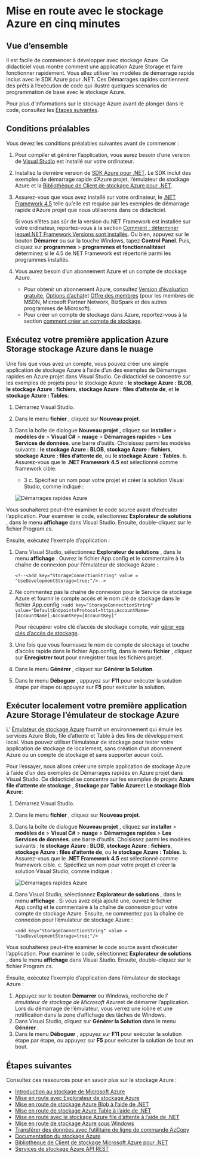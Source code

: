 <properties
    pageTitle="Mise en route avec le stockage Azure dans cinq minutes | Microsoft Azure"
    description="Rapidement une rampe sur Microsoft Azure BLOB, Table et files d’attente à l’aide des Démarrages rapides de stockage Azure, Visual Studio et l’émulateur de stockage Azure. Exécutez votre première application Azure Storage dans cinq minutes."
    services="storage"
    documentationCenter=".net"
    authors="tamram"
    manager="carmonm"
    editor="tysonn"/>

<tags
    ms.service="storage"
    ms.workload="storage"
    ms.tgt_pltfrm="na"
    ms.devlang="dotnet"
    ms.topic="get-started-article"
    ms.date="10/18/2016"
    ms.author="tamram"/>

# <a name="get-started-with-azure-storage-in-five-minutes"></a>Mise en route avec le stockage Azure en cinq minutes

## <a name="overview"></a>Vue d’ensemble

Il est facile de commencer à développer avec stockage Azure. Ce didacticiel vous montre comment une application Azure Storage et faire fonctionner rapidement. Vous allez utiliser les modèles de démarrage rapide inclus avec le SDK Azure pour .NET. Ces Démarrages rapides contiennent des prêts à l’exécution de code qui illustre quelques scénarios de programmation de base avec le stockage Azure.

Pour plus d’informations sur le stockage Azure avant de plonger dans le code, consultez les [Étapes suivantes](#next-steps).

## <a name="prerequisites"></a>Conditions préalables

Vous devez les conditions préalables suivantes avant de commencer :

1. Pour compiler et générer l’application, vous aurez besoin d’une version de [Visual Studio](https://www.visualstudio.com/) est installé sur votre ordinateur.

2. Installez la dernière version de [SDK Azure pour .NET](https://azure.microsoft.com/downloads/). Le SDK inclut des exemples de démarrage rapide d’Azure projet, l’émulateur de stockage Azure et la [Bibliothèque de Client de stockage Azure pour .NET](https://msdn.microsoft.com/library/azure/dn261237.aspx).

3. Assurez-vous que vous avez installé sur votre ordinateur, le [.NET Framework 4.5](http://www.microsoft.com/download/details.aspx?id=30653) telle qu’elle est requise par les exemples de démarrage rapide d’Azure projet que nous utiliserons dans ce didacticiel.

    Si vous n’êtes pas sûr de la version du.NET Framework est installée sur votre ordinateur, reportez-vous à la section [Comment : déterminer lequel.NET Framework Versions sont installés](https://msdn.microsoft.com/vstudio/hh925568.aspx). Ou bien, appuyez sur le bouton **Démarrer** ou sur la touche Windows, tapez **Control Panel**. Puis, cliquez sur **programmes** > **programmes et fonctionnalités**et déterminez si le 4.5 de.NET Framework est répertorié parmi les programmes installés.

4. Vous aurez besoin d’un abonnement Azure et un compte de stockage Azure.

    - Pour obtenir un abonnement Azure, consultez [Version d’évaluation gratuite](https://azure.microsoft.com/pricing/free-trial/), [Options d’achat](https://azure.microsoft.com/pricing/purchase-options/)et [Offre des membres](https://azure.microsoft.com/pricing/member-offers/) (pour les membres de MSDN, Microsoft Partner Network, BizSpark et des autres programmes de Microsoft).
    - Pour créer un compte de stockage dans Azure, reportez-vous à la section [comment créer un compte de stockage](storage-create-storage-account.md#create-a-storage-account).

## <a name="run-your-first-azure-storage-application-against-azure-storage-in-the-cloud"></a>Exécutez votre première application Azure Storage stockage Azure dans le nuage

Une fois que vous avez un compte, vous pouvez créer une simple application de stockage Azure à l’aide d’un des exemples de Démarrages rapides en Azure projet dans Visual Studio. Ce didacticiel se concentre sur les exemples de projets pour le stockage Azure : **le stockage Azure : BLOB**, **le stockage Azure : fichiers**, **stockage Azure : files d’attente de**, et **le stockage Azure : Tables**:

1. Démarrez Visual Studio.
2. Dans le menu **fichier** , cliquez sur **Nouveau projet**.
3. Dans la boîte de dialogue **Nouveau projet** , cliquez sur **installer** > **modèles de** > **Visual C#** > **nuage** > **Démarrages rapides** > **Les Services de données**.
    une barre d’outils. Choisissez parmi les modèles suivants : **le stockage Azure : BLOB**, **stockage Azure : fichiers**, **stockage Azure : files d’attente de**, ou **le stockage Azure : Tables**.
    b. Assurez-vous que le **.NET Framework 4.5** est sélectionné comme framework cible.
    - 3 c. Spécifiez un nom pour votre projet et créer la solution Visual Studio, comme indiqué :

    ![Démarrages rapides Azure][Image1]

Vous souhaiterez peut-être examiner le code source avant d’exécuter l’application. Pour examiner le code, sélectionnez **Explorateur de solutions** , dans le menu **affichage** dans Visual Studio. Ensuite, double-cliquez sur le fichier Program.cs.

Ensuite, exécutez l’exemple d’application :

1.  Dans Visual Studio, sélectionnez **Explorateur de solutions** , dans le menu **affichage** . Ouvrez le fichier App.config et le commentaire à la chaîne de connexion pour l’émulateur de stockage Azure :

    `<!--<add key="StorageConnectionString" value = "UseDevelopmentStorage=true;"/>-->`

2.  Ne commentez pas la chaîne de connexion pour le Service de stockage Azure et fournir le compte accès et le nom clé de stockage dans le fichier App.config :`<add key="StorageConnectionString" value="DefaultEndpointsProtocol=https;AccountName=[AccountName];AccountKey=[AccountKey]"`

    Pour récupérer votre clé d’accès de stockage compte, voir [gérer vos clés d’accès de stockage](storage-create-storage-account.md#manage-your-storage-access-keys).

3.  Une fois que vous fournissez le nom de compte de stockage et touche d’accès rapide dans le fichier App.config, dans le menu **fichier** , cliquez sur **Enregistrer tout** pour enregistrer tous les fichiers projet.
4.  Dans le menu **Générer** , cliquez sur **Générer la Solution**.
5.  Dans le menu **Déboguer** , appuyez sur **F11** pour exécuter la solution étape par étape ou appuyez sur **F5** pour exécuter la solution.


## <a name="run-your-first-azure-storage-application-locally-against-the-azure-storage-emulator"></a>Exécuter localement votre première application Azure Storage l’émulateur de stockage Azure

L' [Émulateur de stockage Azure](storage-use-emulator.md) fournit un environnement qui émule les services Azure Blob, file d’attente et Table à des fins de développement local. Vous pouvez utiliser l’émulateur de stockage pour tester votre application de stockage de localement, sans création d’un abonnement Azure ou un compte de stockage et sans supporter aucun coût.

Pour l’essayer, nous allons créer une simple application de stockage Azure à l’aide d’un des exemples de Démarrages rapides en Azure projet dans Visual Studio. Ce didacticiel se concentre sur les exemples de projets **Azure file d’attente de stockage** , **Stockage par Table Azure**et **Le stockage Blob Azure**:

1. Démarrez Visual Studio.
2. Dans le menu **fichier** , cliquez sur **Nouveau projet**.
3. Dans la boîte de dialogue **Nouveau projet** , cliquez sur **installer** > **modèles de** > **Visual C#** > **nuage** > **Démarrages rapides** > **Les Services de données**.
    une barre d’outils. Choisissez parmi les modèles suivants : **le stockage Azure : BLOB**, **stockage Azure : fichiers**, **stockage Azure : files d’attente de**, ou **le stockage Azure : Tables**.
    b. Assurez-vous que le **.NET Framework 4.5** est sélectionné comme framework cible.
    c. Spécifiez un nom pour votre projet et créer la solution Visual Studio, comme indiqué :

    ![Démarrages rapides Azure][Image1]

4.  Dans Visual Studio, sélectionnez **Explorateur de solutions** , dans le menu **affichage** . Si vous avez déjà ajouté une, ouvrez le fichier App.config et le commentaire à la chaîne de connexion pour votre compte de stockage Azure. Ensuite, ne commentez pas la chaîne de connexion pour l’émulateur de stockage Azure :

    `<add key="StorageConnectionString" value = "UseDevelopmentStorage=true;"/>`

Vous souhaiterez peut-être examiner le code source avant d’exécuter l’application. Pour examiner le code, sélectionnez **Explorateur de solutions** , dans le menu **affichage** dans Visual Studio. Ensuite, double-cliquez sur le fichier Program.cs.

Ensuite, exécutez l’exemple d’application dans l’émulateur de stockage Azure :

1.  Appuyez sur le bouton **Démarrer** ou Windows, recherche de l' *émulateur de stockage de Microsoft Azure*et de démarrer l’application. Lors du démarrage de l’émulateur, vous verrez une icône et une notification dans la zone d’affichage des tâches de Windows.
2.  Dans Visual Studio, cliquez sur **Générer la Solution** dans le menu **Générer** .
3.  Dans le menu **Déboguer** , appuyez sur **F11** pour exécuter la solution étape par étape, ou appuyez sur **F5** pour exécuter la solution de bout en bout.

## <a name="next-steps"></a>Étapes suivantes

Consultez ces ressources pour en savoir plus sur le stockage Azure :

* [Introduction au stockage de Microsoft Azure](storage-introduction.md)
* [Mise en route avec Explorateur de stockage Azure](../vs-azure-tools-storage-manage-with-storage-explorer.md)
* [Mise en route de stockage Azure Blob à l’aide de .NET](storage-dotnet-how-to-use-blobs.md)
* [Mise en route de stockage Azure Table à l’aide de .NET](storage-dotnet-how-to-use-tables.md)
* [Mise en route avec le stockage Azure file d’attente à l’aide de .NET](storage-dotnet-how-to-use-queues.md)
* [Mise en route de stockage Azure sous Windows](storage-dotnet-how-to-use-files.md)
* [Transférer des données avec l’utilitaire de ligne de commande AzCopy](storage-use-azcopy.md)
* [Documentation du stockage Azure](https://azure.microsoft.com/documentation/services/storage/)
* [Bibliothèque de Client de stockage Microsoft Azure pour .NET](https://msdn.microsoft.com/library/azure/dn261237.aspx)
* [Services de stockage Azure API REST](https://msdn.microsoft.com/library/azure/dd179355.aspx)

[Image1]: ./media/storage-getting-started-guide/QuickStart.png
